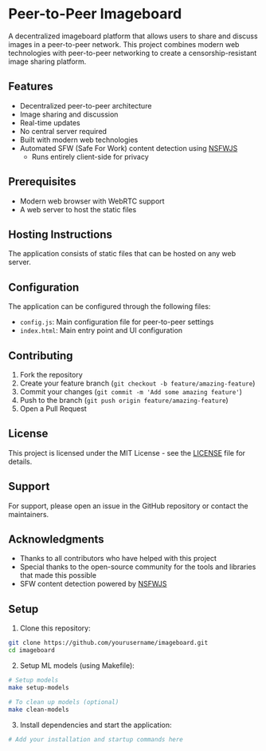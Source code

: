 # Peer-to-Peer Imageboard

A decentralized imageboard platform that allows users to share and discuss images in a peer-to-peer network. This project combines modern web technologies with peer-to-peer networking to create a censorship-resistant image sharing platform.

## Features

- Decentralized peer-to-peer architecture
- Image sharing and discussion
- Real-time updates
- No central server required
- Built with modern web technologies
- Automated SFW (Safe For Work) content detection using [NSFWJS](https://github.com/infinitered/nsfwjs)
  - Runs entirely client-side for privacy

## Prerequisites

- Modern web browser with WebRTC support
- A web server to host the static files

## Hosting Instructions

The application consists of static files that can be hosted on any web server.
## Configuration

The application can be configured through the following files:

- `config.js`: Main configuration file for peer-to-peer settings
- `index.html`: Main entry point and UI configuration

## Contributing

1. Fork the repository
2. Create your feature branch (`git checkout -b feature/amazing-feature`)
3. Commit your changes (`git commit -m 'Add some amazing feature'`)
4. Push to the branch (`git push origin feature/amazing-feature`)
5. Open a Pull Request

## License

This project is licensed under the MIT License - see the [LICENSE](LICENSE) file for details.

## Support

For support, please open an issue in the GitHub repository or contact the maintainers.

## Acknowledgments

- Thanks to all contributors who have helped with this project
- Special thanks to the open-source community for the tools and libraries that made this possible
- SFW content detection powered by [NSFWJS](https://github.com/infinitered/nsfwjs)

## Setup

1. Clone this repository:
```bash
git clone https://github.com/yourusername/imageboard.git
cd imageboard
```

2. Setup ML models (using Makefile):
```bash
# Setup models
make setup-models

# To clean up models (optional)
make clean-models
```

3. Install dependencies and start the application:
```bash
# Add your installation and startup commands here
```
